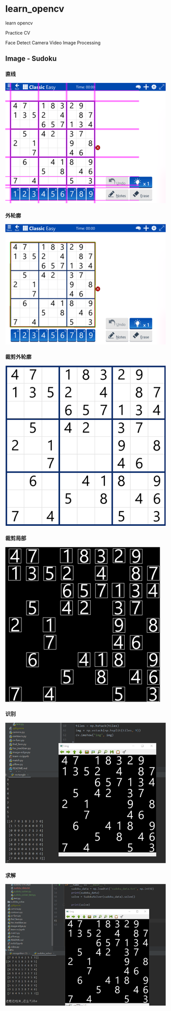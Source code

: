 # learn_opencv
learn opencv

Practice CV

Face Detect
Camera
Video
Image Processing

## Image - Sudoku
### 直线
![sudoku](Image/sudoku_001_line.png)

### 外轮廓
![sudoku](Image/sudoku_001_rect.png)

### 裁剪外轮廓
![sudoku](Image/sudoku_001_clip.png)

### 裁剪局部
![sudoku](Image/sudoku_001_tiles.png)

### 识别
![sudoku](Image/sudoku_001_recognition.png)

### 求解
![sudoku](Image/sudoku_001_solve.png)